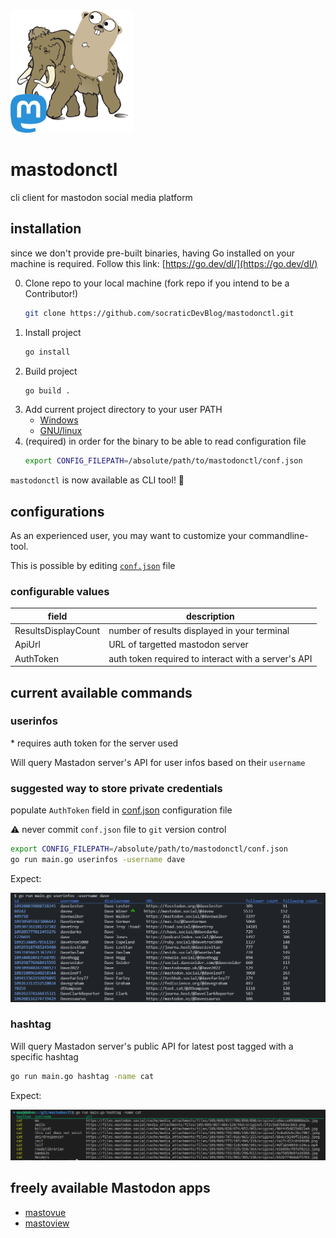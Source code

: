 <img src="img/mastodonctl.png" alt="mastodonctl logo" width="196" height="196"/>

# mastodonctl

cli client for mastodon social media platform

## installation

since we don't provide pre-built binaries, having Go installed on your machine
is required. Follow this link: [https://go.dev/dl/](https://go.dev/dl/)

0. Clone repo to your local machine (fork repo if you intend to be a Contributor!)
    ```bash
    git clone https://github.com/socraticDevBlog/mastodonctl.git
    ```
1. Install project
    ```bash
    go install
    ```
2. Build project
    ```bash
    go build .
    ```
3. Add current project directory to your user PATH
    - [Windows](https://learn.microsoft.com/en-us/previous-versions/office/developer/sharepoint-2010/ee537574(v=office.14)) 
    - [GNU/linux](https://linuxize.com/post/how-to-add-directory-to-path-in-linux/)
4. (required) in order for the binary to be able to read configuration file
    ```bash
    export CONFIG_FILEPATH=/absolute/path/to/mastodonctl/conf.json
    ```

`mastodonctl` is now available as CLI tool! 🚀

## configurations

As an experienced user, you may want to customize your commandline-tool.

This is possible by editing [`conf.json`](conf.json) file

### configurable values

| field               | description                                         |
| ------------------- | --------------------------------------------------- |
| ResultsDisplayCount | number of results displayed in your terminal        |
| ApiUrl              | URL of targetted mastodon server                    |
| AuthToken           | auth token required to interact with a server's API |

## current available commands

### userinfos

\* requires auth token for the server used

Will query Mastadon server's API for user infos based on their `username`


### suggested way to store private credentials

populate `AuthToken` field in [conf.json](conf.json) configuration file

⚠️ never commit `conf.json` file to `git` version control

```bash
export CONFIG_FILEPATH=/absolute/path/to/mastodonctl/conf.json
go run main.go userinfos -username dave
```

Expect:

<img src="img/userinfos.PNG" alt="ctl results for userinfos"/>

### hashtag

Will query Mastadon server's public API for latest post tagged with a specific hashtag

```bash
go run main.go hashtag -name cat
```

Expect:

<img src="img/tablemastodon.png" alt="ctl results for cat"/>

## freely available Mastodon apps

- [mastovue](https://mastovue.glitch.me/#/vis.social/federated/duck)
- [mastoview](http://www.unmung.com/mastoview)
